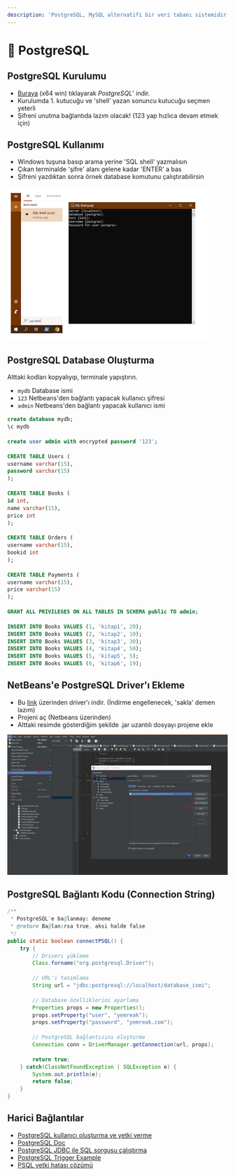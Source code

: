 ```yaml
---
description: 'PostgreSQL, MySQL alternatifi bir veri tabanı sistemidir'
---
```


# 🐘 PostgreSQL

## PostgreSQL Kurulumu

* [Buraya](https://get.enterprisedb.com/postgresql/postgresql-11.1-1-windows-x64.exe) \(x64 win\) tıklayarak _PostgreSQL_' indir.
* Kurulumda 1. kutucuğu ve 'shell' yazan sonuncu kutucuğu seçmen yeterli
* Şifreni unutma bağlantıda lazım olacak! \(123 yap hızlıca devam etmek için\)

## PostgreSQL Kullanımı

* Windows tuşuna basıp arama yerine 'SQL shell' yazmalısın
* Çıkan terminalde 'şifre' alanı gelene kadar 'ENTER' a bas
* Şifreni yazdıktan sonra örnek database komutunu çalıştırabilirsin

![](../../.gitbook/assets/image%20%2831%29.png)

## PostgreSQL Database Oluşturma

Alttaki kodları kopyalıyıp, terminale yapıştırın.

* `mydb` Database ismi
* `123` Netbeans'den bağlantı yapacak kullanıcı şifresi
* `admin` Netbeans'den bağlantı yapacak kullanıcı ismi

```sql
create database mydb;
\c mydb

create user admin with encrypted password '123';

CREATE TABLE Users (
username varchar(15),
password varchar(15)
);

CREATE TABLE Books (
id int,
name varchar(15),
price int
);

CREATE TABLE Orders (
username varchar(15),
bookid int
);

CREATE TABLE Payments (
username varchar(15),
price varchar(15)
);

GRANT ALL PRIVILEGES ON ALL TABLES IN SCHEMA public TO admin;

INSERT INTO Books VALUES (1, 'kitap1', 20);
INSERT INTO Books VALUES (2, 'kitap2', 10);
INSERT INTO Books VALUES (3, 'kitap3', 30);
INSERT INTO Books VALUES (4, 'kitap4', 50);
INSERT INTO Books VALUES (5, 'kitap5', 5);
INSERT INTO Books VALUES (6, 'kitap6', 19);
```

## NetBeans'e PostgreSQL Driver'ı Ekleme

* Bu [link](https://jdbc.postgresql.org/download/postgresql-42.2.5.jar) üzerinden driver'ı indir. \(İndirme engellenecek, 'sakla' demen lazım\)
* Projeni aç \(Netbeans üzerinden\)
* Alttaki resimde gösterdiğim şekilde .jar uzantılı dosyayı projene ekle

![](../../.gitbook/assets/image%20%2860%29.png)

## PostgreSQL Bağlantı Kodu \(Connection String\)

```java
/**
 * PostgreSQL'e bağlanmayı deneme
 * @return Bağlanırsa true, aksi halde false
 */
public static boolean connectPSQL() {
    try {
        // Driverı yükleme
        Class.forname("org.postgresql.Driver");

        // URL'i tanımlama
        String url = "jdbc:postgresql://localhost/database_ismi";

        // Database özelliklerini ayarlama
        Properties props = new Properties();
        props.setProperty("user", "yemreak");
        props.setProperty("password", "yemreak.com");

        // PostgreSQL bağlantısını oluşturma
        Connection conn = DriverManager.getConnection(url, props);

        return true;
    } catch(ClassNotFoundException | SQLException e) {
        System.out.println(e);
        return false;
    }
}
```

## Harici Bağlantılar

* [PostgreSQL kullanıcı oluşturma ve yetki verme](https://medium.com/coding-blocks/creating-user-database-and-adding-access-on-postgresql-8bfcd2f4a91e)
* [PostgreSQL Doc](https://jdbc.postgresql.org/documentation/81/intro.html)
* [PostgreSQL JDBC ile SQL sorgusu çalıştırma](https://jdbc.postgresql.org/documentation/81/query.html)
* [PostgreSQL Trigger Example](https://www.postgresql.org/docs/9.2/plpgsql-trigger.html)
* [PSQL yetki hatası çözümü](https://dba.stackexchange.com/questions/53914/permission-denied-for-relation-table)

